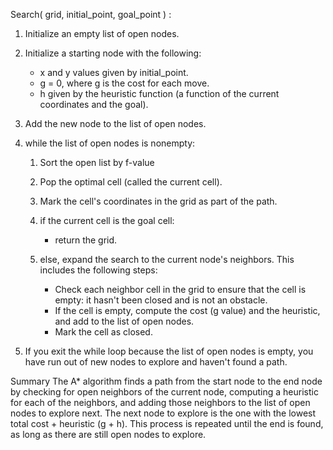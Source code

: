 Search( grid, initial_point, goal_point ) :

1. Initialize an empty list of open nodes.

1. Initialize a starting node with the following:

    - x and y values given by initial_point.
    - g = 0, where g is the cost for each move.
    - h given by the heuristic function (a function of the current coordinates and the goal).
1. Add the new node to the list of open nodes.

1. while the list of open nodes is nonempty:

    1. Sort the open list by f-value
    1. Pop the optimal cell (called the current cell).
    1. Mark the cell's coordinates in the grid as part of the path.
    1. if the current cell is the goal cell:
        - return the grid.
    1. else, expand the search to the current node's neighbors. This includes the following steps:

        - Check each neighbor cell in the grid to ensure that the cell is empty: it hasn't been closed and is not an obstacle.
        - If the cell is empty, compute the cost (g value) and the heuristic, and add to the list of open nodes.
        - Mark the cell as closed.
1. If you exit the while loop because the list of open nodes is empty, you have run out of new nodes to explore and haven't found a path.

Summary
The A* algorithm finds a path from the start node to the end node by checking for open neighbors of the current node, computing a heuristic for each of the neighbors, and adding those neighbors to the list of open nodes to explore next. The next node to explore is the one with the lowest total cost + heuristic (g + h). This process is repeated until the end is found, as long as there are still open nodes to explore.

